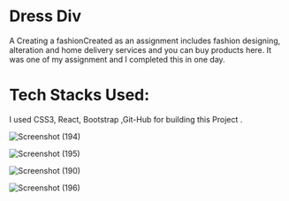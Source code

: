 # Dress Div 

A Creating a fashionCreated as an assignment includes fashion designing, alteration and home delivery services and you can buy products here. It was one of my assignment and I completed this in one day.



# Tech Stacks Used:
I used  CSS3, React, Bootstrap ,Git-Hub for building this Project .

![Screenshot (194)](https://user-images.githubusercontent.com/96719499/166098162-053f4423-690d-4d1f-8afa-bb587d830302.png)

![Screenshot (195)](https://user-images.githubusercontent.com/96719499/166098173-f6aac854-0e92-449c-9602-60a45570d36e.png)

![Screenshot (190)](https://user-images.githubusercontent.com/96719499/166098101-9678e7f7-4365-47af-be8a-140ce139c95d.png)

![Screenshot (196)](https://user-images.githubusercontent.com/96719499/166098183-a0c45bbf-5650-4823-829c-acb30e5b101c.png)
